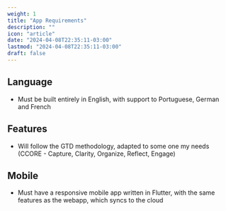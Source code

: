 ```yaml
---
weight: 1
title: "App Requirements"
description: ""
icon: "article"
date: "2024-04-08T22:35:11-03:00"
lastmod: "2024-04-08T22:35:11-03:00"
draft: false
---
```


## Language

- Must be built entirely in English, with support to Portuguese, German and French

## Features

- Will follow the GTD methodology, adapted to some one my needs (CCORE - Capture, Clarity, Organize, Reflect, Engage)

## Mobile

- Must have a responsive mobile app written in Flutter, with the same features as the webapp, which syncs to the cloud
